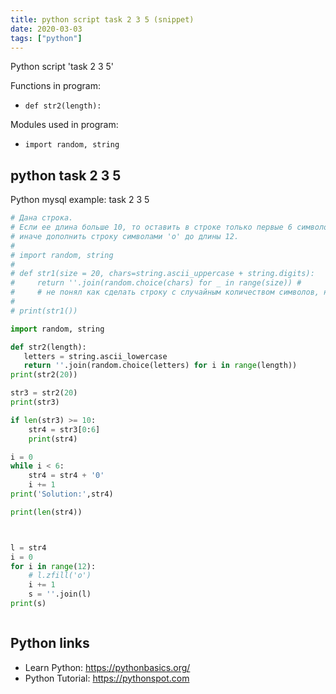 ```yaml
---
title: python script task 2 3 5 (snippet)
date: 2020-03-03
tags: ["python"]
---
```

Python script 'task 2 3 5'

Functions in program: 
* `def str2(length):`

Modules used in program: 
* `import random, string`

## python task 2 3 5

Python mysql example: task 2 3 5

```python
# Дана строка.
# Если ее длина больше 10, то оставить в строке только первые 6 символов,
# иначе дополнить строку символами 'o' до длины 12.
#
# import random, string
#
# def str1(size = 20, chars=string.ascii_uppercase + string.digits):
#     return ''.join(random.choice(chars) for _ in range(size)) #
#     # не понял как сделать строку с случайным количеством символов, но не <20 и >8
#
# print(str1())

import random, string

def str2(length):
   letters = string.ascii_lowercase
   return ''.join(random.choice(letters) for i in range(length))
print(str2(20))

str3 = str2(20)
print(str3)

if len(str3) >= 10:
    str4 = str3[0:6]
    print(str4)

i = 0
while i < 6:
    str4 = str4 + '0'
    i += 1
print('Solution:',str4)

print(len(str4))



l = str4
i = 0
for i in range(12):
    # l.zfill('o')
    i += 1
    s = ''.join(l)
print(s)



```

## Python links

- Learn Python: https://pythonbasics.org/
- Python Tutorial: https://pythonspot.com
